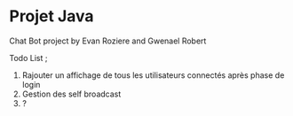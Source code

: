 # Projet Java

Chat Bot project by Evan Roziere and Gwenael Robert


Todo List ;

  1. Rajouter un affichage de tous les utilisateurs connectés après phase de login 
  2. Gestion des self broadcast
  3. ? 
